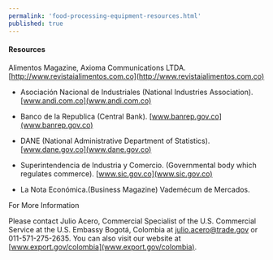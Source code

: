 ```yaml
--- 
permalink: 'food-processing-equipment-resources.html' 
published: true 
---
```

<h4 id="food-processing-equipment-resources">Resources</h4>

Alimentos Magazine, Axioma Communications LTDA. [http://www.revistaialimentos.com.co](http://www.revistaialimentos.com.co)

* Asociación Nacional de Industriales (National Industries Association). [www.andi.com.co](www.andi.com.co)

* Banco de la Republica (Central Bank). [www.banrep.gov.co](www.banrep.gov.co)

* DANE (National Administrative Department of Statistics). [www.dane.gov.co](www.dane.gov.co)

* Superintendencia de Industria y Comercio. (Governmental body which regulates commerce). [www.sic.gov.co](www.sic.gov.co)

* La Nota Económica.(Business Magazine) Vademécum de Mercados.

For More Information

Please contact Julio Acero, Commercial Specialist of the U.S. Commercial Service at the U.S. Embassy Bogotá, Colombia at [julio.acero@trade.gov](julio.acero@trade.gov) or 011-571-275-2635. You can also visit our website at [www.export.gov/colombia](www.export.gov/colombia).


